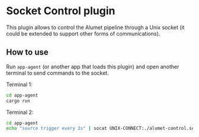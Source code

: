 # Socket Control plugin

This plugin allows to control the Alumet pipeline through a Unix socket (it could be extended to support other forms of communications).

## How to use

Run `app-agent` (or another app that loads this plugin) and open another terminal to send commands to the socket.

Terminal 1:
```sh
cd app-agent
cargo run
```

Terminal 2:
```sh
cd app-agent
echo "source trigger every 2s" | socat UNIX-CONNECT:./alumet-control.sock -
```
